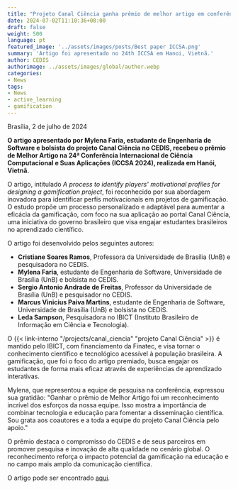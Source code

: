```yaml
---
title: "Projeto Canal Ciência ganha prêmio de melhor artigo em conferência internacional"
date: 2024-07-02T11:10:36+08:00
draft: false
weight: 500
language: pt
featured_image: '../assets/images/posts/Best paper ICCSA.png'
summary: 'Artigo foi apresentado no 24th ICCSA em Hanoi, Vietnã.'
author: CEDIS
authorimage: ../assets/images/global/author.webp
categories: 
- News
tags: 
- News
- active_learning
- gamification
---
```

Brasília, 2 de julho de 2024

**O artigo apresentado por Mylena Faria, estudante de Engenharia de Software e bolsista do projeto Canal Ciência no CEDIS, recebeu o prêmio de Melhor Artigo na 24ª Conferência Internacional de Ciência Computacional e Suas Aplicações (ICCSA 2024), realizada em Hanói, Vietnã.** 

O artigo, intitulado _A process to identify players' motivational profiles for designing a gamification project_, foi reconhecido por sua abordagem inovadora para identificar perfis motivacionais em projetos de gamificação. O estudo propõe um processo personalizado e adaptável para aumentar a eficácia da gamificação, com foco na sua aplicação ao portal Canal Ciência, uma iniciativa do governo brasileiro que visa engajar estudantes brasileiros no aprendizado científico.

O artigo foi desenvolvido pelos seguintes autores:

- **Cristiane Soares Ramos**, Professora da Universidade de Brasília (UnB) e pesquisadora no CEDIS.
- **Mylena Faria**, estudante de Engenharia de Software, Universidade de Brasília (UnB) e bolsista no CEDIS.
- **Sergio Antonio Andrade de Freitas**, Professor da Universidade de Brasília (UnB) e pesquisador no CEDIS.
- **Marcus Vinicius Paiva Martins**, estudante de Engenharia de Software, Universidade de Brasília (UnB) e bolsista no CEDIS.
- **Leda Sampson**, Pesquisadora no IBICT (Instituto Brasileiro de Informação em Ciência e Tecnologia).

O {{< link-interno "/projects/canal_ciencia" "projeto Canal Ciência" >}} é mantido pelo IBICT, com financiamento da Finatec, e visa tornar o conhecimento científico e tecnológico acessível à população brasileira. A gamificação, que foi o foco do artigo premiado, busca engajar os estudantes de forma mais eficaz através de experiências de aprendizado interativas.

Mylena, que representou a equipe de pesquisa na conferência, expressou sua gratidão: "Ganhar o prêmio de Melhor Artigo foi um reconhecimento incrível dos esforços da nossa equipe. Isso mostra a importância de combinar tecnologia e educação para fomentar a disseminação científica. Sou grata aos coautores e a toda a equipe do projeto Canal Ciência pelo apoio."

O prêmio destaca o compromisso do CEDIS e de seus parceiros em promover pesquisa e inovação de alta qualidade no cenário global. O reconhecimento reforça o impacto potencial da gamificação na educação e no campo mais amplo da comunicação científica.

O artigo pode ser encontrado [aqui](https://link.springer.com/chapter/10.1007/978-3-031-64608-9_4).